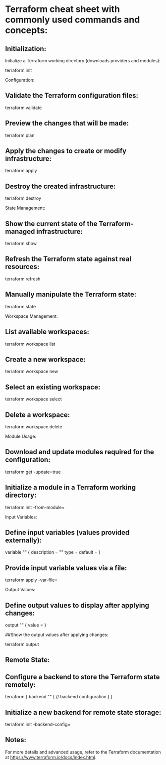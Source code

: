 #             Terraform cheat sheet with commonly used commands and concepts:

## Initialization:

 Initialize a Terraform working directory (downloads providers and modules):
 
  terraform init
 
Configuration:

 ## Validate the Terraform configuration files:
 
  terraform validate
 
 ## Preview the changes that will be made:
 
  terraform plan
 
 ## Apply the changes to create or modify infrastructure:
 
  terraform apply
 
 ## Destroy the created infrastructure:
 
  terraform destroy
 
State Management:
 ## Show the current state of the Terraform-managed infrastructure:
 
  terraform show
 
 ## Refresh the Terraform state against real resources:
 
  terraform refresh
 
 ## Manually manipulate the Terraform state:
 
  terraform state <subcommand>
 
Workspace Management:
 ## List available workspaces:
 
  terraform workspace list
 
 ## Create a new workspace:
 
  terraform workspace new <workspace-name>
 

 ## Select an existing workspace:
 
  terraform workspace select <workspace-name>
 
 ## Delete a workspace:
 
  terraform workspace delete <workspace-name>
 
Module Usage:
 ## Download and update modules required for the configuration:
 
  terraform get -update=true
 
 ## Initialize a module in a Terraform working directory:
 
  terraform init -from-module=<module-source>
 
Input Variables:
 ## Define input variables (values provided externally):
 
  variable "<var-name>" {
    description = "<description>"
    type        = <type>
    default     = <default-value>
  }
 
 ## Provide input variable values via a file:
 
  terraform apply -var-file=<var-file>
 
Output Values:
 ## Define output values to display after applying changes:
 
  output "<output-name>" {
    value = <expression>
  }

 ##Show the output values after applying changes:
 
  terraform output
 
 ## Remote State: 

 ## Configure a backend to store the Terraform state remotely:
 
  terraform {
    backend "<backend-name>" {
      // backend configuration
    }
  }
 
 ## Initialize a new backend for remote state storage:
 
  terraform init -backend-config=<config-file>
 
 ## Notes:
 
 For more details and advanced usage, refer to the Terraform documentation at https://www.terraform.io/docs/index.html.
